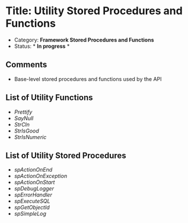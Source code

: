 # Title: Utility Stored Procedures and Functions
- Category: **Framework Stored Procedures and Functions**
- Status: * **In progress** *

## Comments
- Base-level stored procedures and functions used by the API

## List of Utility Functions
- *Prettify*
- *SayNull*
- *StrCln*
- *StrIsGood*
- *StrIsNumeric*


## List of Utility Stored Procedures
- *spActionOnEnd*
- *spActionOnException*
- *spActionOnStart*
- *spDebugLogger*
- *spErrorHandler*
- *spExecuteSQL*
- *spGetObjectId*
- *spSimpleLog*

